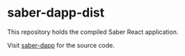 # saber-dapp-dist

This repository holds the compiled Saber React application.

Visit [saber-dapp](https://github.com/saber-hq/saber-dapp) for the source code.
